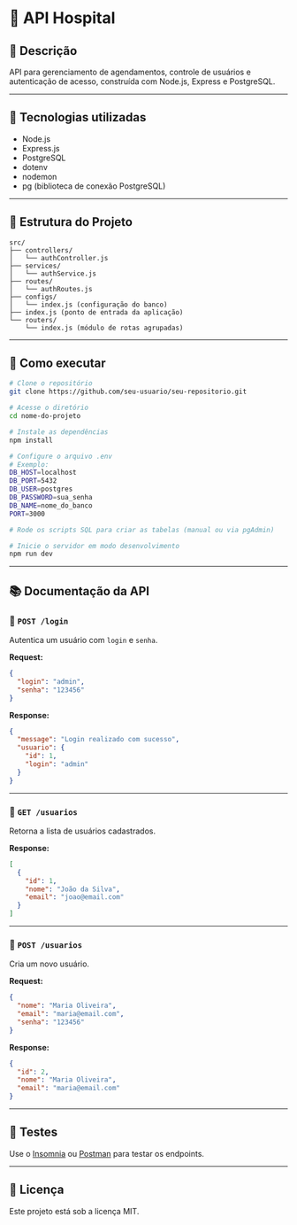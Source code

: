 
# 🏥 API Hospital

## 📝 Descrição

API para gerenciamento de agendamentos, controle de usuários e autenticação de acesso, construída com Node.js, Express e PostgreSQL.

---

## 🚀 Tecnologias utilizadas

- Node.js
- Express.js
- PostgreSQL
- dotenv
- nodemon
- pg (biblioteca de conexão PostgreSQL)

---

## 📁 Estrutura do Projeto

```
src/
├── controllers/
│   └── authController.js
├── services/
│   └── authService.js
├── routes/
│   └── authRoutes.js
├── configs/
│   └── index.js (configuração do banco)
├── index.js (ponto de entrada da aplicação)
└── routers/
    └── index.js (módulo de rotas agrupadas)
```

---

## 🔧 Como executar

```bash
# Clone o repositório
git clone https://github.com/seu-usuario/seu-repositorio.git

# Acesse o diretório
cd nome-do-projeto

# Instale as dependências
npm install

# Configure o arquivo .env
# Exemplo:
DB_HOST=localhost
DB_PORT=5432
DB_USER=postgres
DB_PASSWORD=sua_senha
DB_NAME=nome_do_banco
PORT=3000

# Rode os scripts SQL para criar as tabelas (manual ou via pgAdmin)

# Inicie o servidor em modo desenvolvimento
npm run dev
```

---

## 📚 Documentação da API

### 🔐 `POST /login`

Autentica um usuário com `login` e `senha`.

**Request:**

```json
{
  "login": "admin",
  "senha": "123456"
}
```

**Response:**

```json
{
  "message": "Login realizado com sucesso",
  "usuario": {
    "id": 1,
    "login": "admin"
  }
}
```

---

### 👤 `GET /usuarios`

Retorna a lista de usuários cadastrados.

**Response:**

```json
[
  {
    "id": 1,
    "nome": "João da Silva",
    "email": "joao@email.com"
  }
]
```

---

### 🧾 `POST /usuarios`

Cria um novo usuário.

**Request:**

```json
{
  "nome": "Maria Oliveira",
  "email": "maria@email.com",
  "senha": "123456"
}
```

**Response:**

```json
{
  "id": 2,
  "nome": "Maria Oliveira",
  "email": "maria@email.com"
}
```

---

## 🧪 Testes

Use o [Insomnia](https://insomnia.rest/) ou [Postman](https://www.postman.com/) para testar os endpoints.

---

## 📄 Licença

Este projeto está sob a licença MIT.
